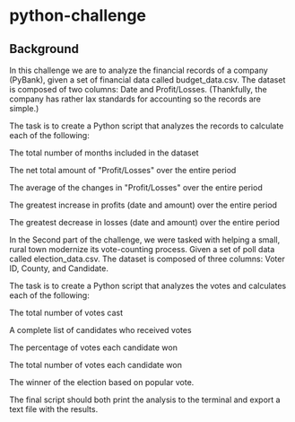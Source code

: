 # python-challenge
## Background

In this challenge we are to analyze the financial records of a company (PyBank), given a set of financial data called budget_data.csv. The dataset is composed of two columns: Date and Profit/Losses. (Thankfully, the company has rather lax standards for accounting so the records are simple.)

The task is to create a Python script that analyzes the records to calculate each of the following:

The total number of months included in the dataset

The net total amount of "Profit/Losses" over the entire period

The average of the changes in "Profit/Losses" over the entire period

The greatest increase in profits (date and amount) over the entire period

The greatest decrease in losses (date and amount) over the entire period


In the Second part of the challenge, we were tasked with helping a small, rural town modernize its vote-counting process. Given a set of poll data called election_data.csv. The dataset is composed of three columns: Voter ID, County, and Candidate.

The task is to create a Python script that analyzes the votes and calculates each of the following:


The total number of votes cast


A complete list of candidates who received votes


The percentage of votes each candidate won


The total number of votes each candidate won


The winner of the election based on popular vote.

The final script should both print the analysis to the terminal and export a text file with the results.
